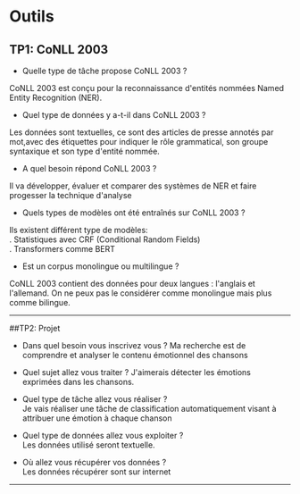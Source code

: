 # Outils

## TP1: CoNLL 2003 

- Quelle type de tâche propose CoNLL 2003 ?
  
CoNLL 2003 est conçu pour la reconnaissance d'entités nommées Named Entity Recognition (NER).

- Quel type de données y a-t-il dans CoNLL 2003 ?
  
Les données sont textuelles, ce sont des articles de presse annotés par mot,avec des étiquettes pour indiquer le rôle grammatical, son groupe syntaxique et son type d'entité nommée.
  
- A quel besoin répond CoNLL 2003 ?
  
Il va développer, évaluer et comparer des systèmes de NER et faire progesser la technique d'analyse
  
- Quels types de modèles ont été entraînés sur CoNLL 2003 ?
  
Ils existent différent type de modèles:  
. Statistiques avec CRF (Conditional Random Fields)  
. Transformers comme BERT  
  
- Est un corpus monolingue ou multilingue ?
  
CoNLL 2003 contient des données pour deux langues : l'anglais et l'allemand.
On ne peux pas le considérer comme monolingue mais plus comme bilingue.

---

##TP2: Projet

- Dans quel besoin vous inscrivez vous ?
Ma recherche est de comprendre et analyser le contenu émotionnel des chansons

- Quel sujet allez vous traiter ?
J'aimerais détecter les émotions exprimées dans les chansons.
  
- Quel type de tâche allez vous réaliser ?  
Je vais réaliser une tâche de classification automatiquement visant à attribuer une émotion à chaque chanson 
  
- Quel type de données allez vous exploiter ?  
Les données utilisé seront textuelle.
  
- Où allez vous récupérer vos données ?  
Les données récupérer sont sur internet

---
